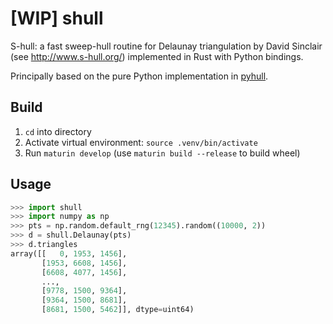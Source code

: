 # [WIP] shull

S-hull: a fast sweep-hull routine for Delaunay triangulation by David Sinclair
(see http://www.s-hull.org/) implemented in Rust with Python bindings.

Principally based on the pure Python implementation in [pyhull](https://github.com/TimSC/pyshull).

## Build
1. `cd` into directory
2. Activate virtual environment: `source .venv/bin/activate`
3. Run `maturin develop` (use `maturin build --release` to build wheel)

## Usage

```python
>>> import shull
>>> import numpy as np
>>> pts = np.random.default_rng(12345).random((10000, 2))
>>> d = shull.Delaunay(pts)
>>> d.triangles
array([[   0, 1953, 1456],
       [1953, 6608, 1456],
       [6608, 4077, 1456],
       ...,
       [9778, 1500, 9364],
       [9364, 1500, 8681],
       [8681, 1500, 5462]], dtype=uint64)
```